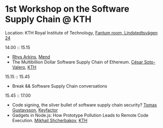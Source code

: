 # 1st Workshop on the Software Supply Chain @ KTH

Location: KTH Royal Institute of Technology, [Fantum room, Lindstedtsvägen 24](https://www.kth.se/places/room/id/c9ec01ab-b536-4be6-b82a-0d52ddadb2e6)

14.00 :: 15.15
- [Rhys Arkins](https://www.linkedin.com/in/rhys-arkins-5a643a/), [Mend](https://www.mend.io/)
- The Multibillion Dollar Software Supply Chain of Ethereum. [César Soto-Valero](https://www.cesarsotovalero.net/), [KTH](https://www.kth.se/)

15.15 :: 15.45
- Break && Software Supply Chain conversations

15.45 :: 17.00
- Code signing, the silver bullet of software supply chain security? [Tomas Gustavsson](https://www.linkedin.com/in/tgustavsson/), [Keyfactor](https://www.keyfactor.com/)
- Gadgets in Node.js: How Prototype Pollution Leads to Remote Code Execution. [Mikhail Shcherbakov](https://www.kth.se/profile/mshc/), [KTH](https://www.kth.se/)
